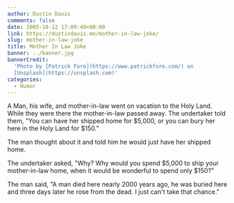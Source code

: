 ```yaml
---
author: Dustin Davis
comments: false
date: 2005-10-12 17:09:49+00:00
link: https://dustindavis.me/mother-in-law-joke/
slug: mother-in-law-joke
title: Mother In Law Joke
banner: ../banner.jpg
bannerCredit:
  'Photo by [Patrick Fore](https://www.patrickfore.com/) on
  [Unsplash](https://unsplash.com)'
categories:
  - Humor
---
```


A Man, his wife, and mother-in-law went on vacation to the Holy Land. While they
were there the mother-in-law passed away. The undertaker told them, "You can
have her shipped home for
$5,000, or you can bury her here in the Holy Land for $150."

The man thought about it and told him he would just have her shipped home.

The undertaker asked, "Why? Why would you spend
$5,000 to ship your mother-in-law home, when it would be wonderful to spend only $150?"

The man said, "A man died here nearly 2000 years ago, he was buried here and
three days later he rose from the dead. I just can't take that chance."

